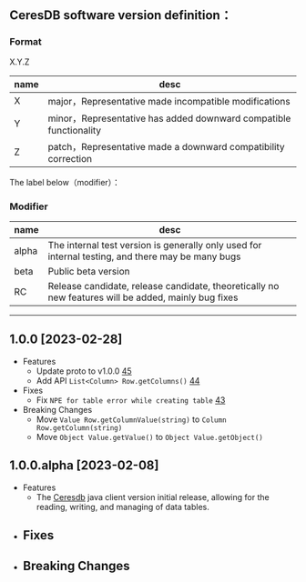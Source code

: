 ## CeresDB software version definition：

### Format
X.Y.Z

| name | desc                                                             |
| --- |------------------------------------------------------------------|
| X | major，Representative made incompatible modifications             |
| Y | minor，Representative has added downward compatible functionality |
| Z | patch，Representative made a downward compatibility correction    |

The label below（modifier）：
### Modifier
| name  | desc |
|-------| --- |
| alpha | The internal test version is generally only used for internal testing, and there may be many bugs |
| beta  | Public beta version |
| RC    | Release candidate, release candidate, theoretically no new features will be added, mainly bug fixes |

---
## 1.0.0 [2023-02-28]
- Features
  - Update proto to v1.0.0 [45](https://github.com/CeresDB/ceresdb-client-java/pull/45)
  - Add API `List<Column> Row.getColumns()` [44](https://github.com/CeresDB/ceresdb-client-java/pull/44)
- Fixes
  - Fix `NPE for table error while creating table` [43](https://github.com/CeresDB/ceresdb-client-java/pull/43)
- Breaking Changes
  - Move `Value Row.getColumnValue(string)` to `Column Row.getColumn(string)`
  - Move `Object Value.getValue()` to `Object Value.getObject()`

## 1.0.0.alpha [2023-02-08]
- Features
  - The [Ceresdb](https://github.com/CeresDB/ceresdb/tree/main) java client version initial release, allowing for the reading, writing, and managing of data tables.
- Fixes
  -
- Breaking Changes
  -
